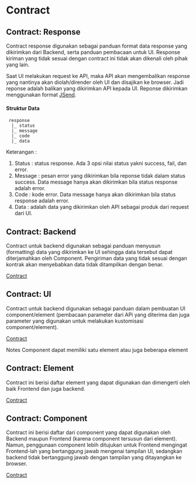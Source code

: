 # Contract

## Contract: Response
Contract response digunakan sebagai panduan format data response yang dikirimkan dari Backend, serta panduan pembacaan untuk UI. Response kiriman yang tidak sesuai dengan contract ini tidak akan dikenali oleh pihak yang lain.

Saat UI melakukan request ke API, maka API akan mengembalikan response yang nantinya akan diolah/dirender oleh UI dan disajikan ke browser. Jadi reponse adalah balikan yang dikirimkan API kepada UI.
Reponse dikirimkan menggunakan format [JSend](https://labs.omniti.com/labs/jsend).

#### Struktur Data
	 response
	  |_ status
	  |_ message
	  |_ code
	  |_ data

Keterangan : 

1. Status : status response. Ada 3 opsi nilai status yakni success, fail, dan error.
2. Message : pesan error yang dikirimkan bila reponse tidak dalam status success. Data message hanya akan dikirimkan bila status response adalah error.
3. Code : kode error. Data message hanya akan dikirimkan bila status response adalah error.
4. Data : adalah data yang dikirimkan oleh API sebagai produk dari request dari UI.


## Contract: Backend
Contract untuk backend digunakan sebagai panduan menyusun (formatting) data yang dikirimkan ke UI sehingga data tersebut dapat diterjamahkan oleh Component. Pengiriman data yang tidak sesuai dengan kontrak akan menyebabkan data tidak ditampilkan dengan benar.

[Contract](https://github.com/ThunderID/ThunderContract/blob/master/Backend/general.mdown)

## Contract: UI
Contract untuk backend digunakan sebagai panduan dalam pembuatan UI component/element (pembacaan parameter dari APi yang diterima dan juga parameter yang digunakan untuk melakukan kustomisasi component/element).

[Contract](https://github.com/ThunderID/ThunderContract/blob/master/UI/general.mdown)

Notes
	Component dapat memiliki satu element atau juga beberapa element

## Contract: Element
Contract ini berisi daftar element yang dapat digunakan dan dimengerti oleh baik Frontend dan juga backend.

[Contract]()

## Contract: Component
Contract ini berisi daftar dari component yang dapat digunakan oleh Backend maupun Frontend (karena component tersusun dari element). Namun, penggunaan component lebih ditujukan untuk Frontend mengingat Frontend-lah yang bertanggung jawab mengenai tampilan UI, sedangkan backend tidak bertanggung jawab dengan tampilan yang ditayangkan ke browser.

[Contract]()
